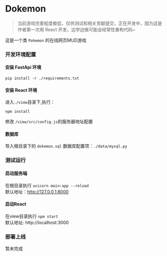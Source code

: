 # Dokemon

> 当前游戏完善程度极低，仅供测试和相关贡献提交，正在开发中，因为这是作者第一次用 React 开发，边学边做可能会经常性重构代码~

这是一个类 `Pokemon` 的在线网页MUD游戏

### 开发环境配置

#### 安装 FastApi 环境

`pip install -r ./requirements.txt`

#### 安装 React 环境

进入`./view`目录下,执行：

`npm install`

修改 `/view/src/config.js`的服务器地址配置

#### 数据库

导入根目录下的 `dokemon.sql` 数据库配置项：`./data/mysql.py`

### 测试运行

#### 启动服务端


在根目录执行 `uvicorn main:app --reload`  
默认地址：http://127.0.0.1:8000

#### 启动React

在view目录执行 `npm start`  
默认地址: http://localhost:3000

### 部署上线

暂未完成

